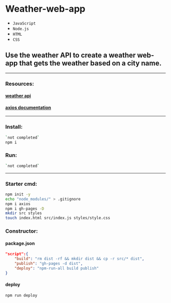# Weather-web-app
- `JavaScript` 
- `Node.js`
- `HTML`
- `CSS`
## Use the weather API to create a weather web-app that gets the weather based on a city name.
---
### Resources:
#### [weather api](https://www.weatherapi.com/)
#### [axios documentation](https://www.npmjs.com/package/axios)
---
### Install:
```bash
`not completed`
npm i
```
### Run:
```bash
`not completed`
```
---
### Starter cmd:
```bash
npm init -y
echo "node_modules/" > .gitignore
npm i axios
npm i gh-pages -D
mkdir src styles
touch index.html src/index.js styles/style.css 
```

### Constructor:
#### package.json
```JSON
"script":{
    "build": "rm dist -rf && mkdir dist && cp -r src/* dist",
    "publish": "gh-pages -d dist",
    "deploy": "npm-run-all build publish"
}
```
#### deploy
```bash
npm run deploy
```